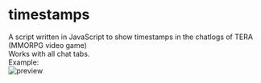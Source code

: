 # timestamps

A script written in JavaScript to show timestamps in the chatlogs of TERA (MMORPG video game)  
  Works with all chat tabs.  
  Example:  
  ![preview](/preview.png?raw=true)

